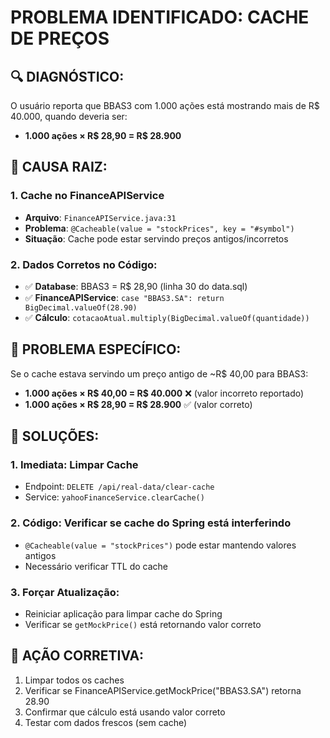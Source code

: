 # PROBLEMA IDENTIFICADO: CACHE DE PREÇOS

## 🔍 DIAGNÓSTICO:

O usuário reporta que BBAS3 com 1.000 ações está mostrando mais de R$ 40.000, quando deveria ser:
- **1.000 ações × R$ 28,90 = R$ 28.900**

## 🎯 CAUSA RAIZ:

### 1. Cache no FinanceAPIService
- **Arquivo**: `FinanceAPIService.java:31`
- **Problema**: `@Cacheable(value = "stockPrices", key = "#symbol")`
- **Situação**: Cache pode estar servindo preços antigos/incorretos

### 2. Dados Corretos no Código:
- ✅ **Database**: BBAS3 = R$ 28,90 (linha 30 do data.sql)
- ✅ **FinanceAPIService**: `case "BBAS3.SA": return BigDecimal.valueOf(28.90)`
- ✅ **Cálculo**: `cotacaoAtual.multiply(BigDecimal.valueOf(quantidade))`

## 🚨 PROBLEMA ESPECÍFICO:

Se o cache estava servindo um preço antigo de ~R$ 40,00 para BBAS3:
- **1.000 ações × R$ 40,00 = R$ 40.000** ❌ (valor incorreto reportado)
- **1.000 ações × R$ 28,90 = R$ 28.900** ✅ (valor correto)

## 🔧 SOLUÇÕES:

### 1. Imediata: Limpar Cache
- Endpoint: `DELETE /api/real-data/clear-cache`
- Service: `yahooFinanceService.clearCache()`

### 2. Código: Verificar se cache do Spring está interferindo
- `@Cacheable(value = "stockPrices")` pode estar mantendo valores antigos
- Necessário verificar TTL do cache

### 3. Forçar Atualização:
- Reiniciar aplicação para limpar cache do Spring
- Verificar se `getMockPrice()` está retornando valor correto

## 🎯 AÇÃO CORRETIVA:

1. Limpar todos os caches
2. Verificar se FinanceAPIService.getMockPrice("BBAS3.SA") retorna 28.90
3. Confirmar que cálculo está usando valor correto
4. Testar com dados frescos (sem cache)